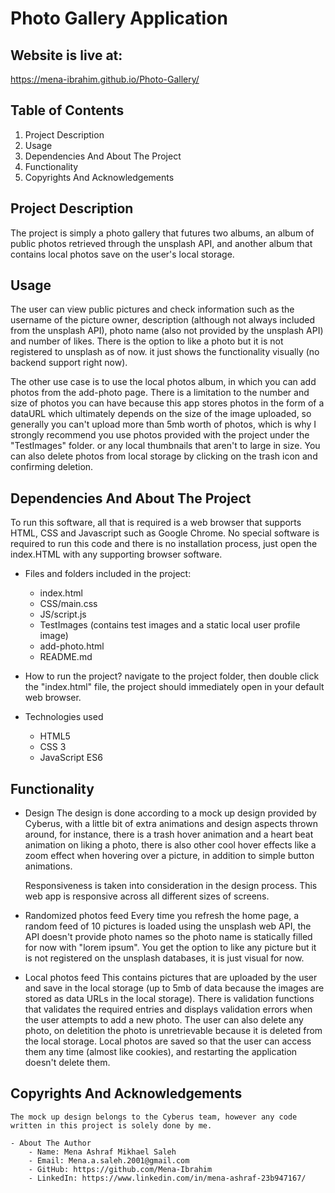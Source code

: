 # Photo Gallery Application

## Website is live at:
https://mena-ibrahim.github.io/Photo-Gallery/

## Table of Contents

1. Project Description 
2. Usage
3. Dependencies And About The Project
4. Functionality
5. Copyrights And Acknowledgements

## Project Description 

The project is simply a photo gallery that futures two albums, an album of public photos retrieved through the unsplash API, and another album that contains local photos save on the user's local storage.

## Usage

The user can view public pictures and check information such as the username of the picture owner, description (although not always included from the unsplash API), photo name (also not provided by the unsplash API) and number of likes. There is the option to like a photo but it is not registered to unsplash as of now. it just shows the functionality visually (no backend support right now).

The other use case is to use the local photos album, in which you can add photos from the add-photo page. There is a limitation to the number and size of photos you can have because this app stores photos in the form of a dataURL which ultimately depends on the size of the image uploaded, so generally you can't upload more than 5mb worth of photos, which is why I strongly recommend you use photos provided with the project under the "TestImages" folder. or any local thumbnails that aren't to large in size. You can also delete photos from local storage by clicking on the trash icon and confirming deletion.

## Dependencies And About The Project

To run this software, all that is required is a web browser that supports HTML, CSS and Javascript such as Google Chrome.
No special software is required to run this code and there is no installation process, just open the index.HTML with any supporting browser software.

- Files and folders included in the project:

    - index.html
    - CSS/main.css
    - JS/script.js
    - TestImages (contains test images and a static local user profile image)
    - add-photo.html
    - README.md

- How to run the project?
    navigate to the project folder, then double click the "index.html" file, the project should immediately open in your default web browser.

- Technologies used
    - HTML5
    - CSS 3
    - JavaScript ES6



## Functionality

- Design
    The design is done according to a mock up design provided by Cyberus, with a little bit of extra animations and design aspects thrown around, for instance, there is a trash hover animation and a heart beat animation on liking a photo, there is also other cool hover effects like a zoom effect when hovering over a picture, in addition to simple button animations.

    Responsiveness is taken into consideration in the design process. This web app is responsive across all different sizes of screens.

- Randomized photos feed
    Every time you refresh the home page, a random feed of 10 pictures is loaded using the unsplash web API, the API doesn't provide photo names so the photo name is statically filled for now with "lorem ipsum". You get the option to like any picture but it is not registered on the unsplash databases, it is just visual for now.

- Local photos feed
    This contains pictures that are uploaded by the user and save in the local storage (up to 5mb of data because the images are stored as data URLs in the local storage). There is validation functions that validates the required entries and displays validation errors when the user attempts to add a new photo. The user can also delete any photo, on deletition the photo is unretrievable because it is deleted from the local storage. Local photos are saved so that the user can access them any time (almost like cookies), and restarting the application doesn't delete them.



## Copyrights And Acknowledgements

    The mock up design belongs to the Cyberus team, however any code written in this project is solely done by me.

    - About The Author
        - Name: Mena Ashraf Mikhael Saleh
        - Email: Mena.a.saleh.2001@gmail.com
        - GitHub: https://github.com/Mena-Ibrahim
        - LinkedIn: https://www.linkedin.com/in/mena-ashraf-23b947167/

